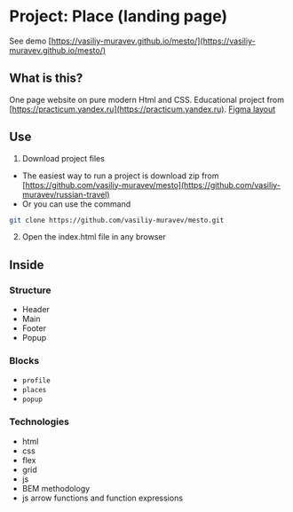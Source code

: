 # Project: Place (landing page)

See demo [https://vasiliy-muravev.github.io/mesto/](https://vasiliy-muravev.github.io/mesto/)

## What is this?

One page website on pure modern Html and CSS. Educational project from [https://practicum.yandex.ru](https://practicum.yandex.ru). [Figma layout](https://www.figma.com/file/2cn9N9jSkmxD84oJik7xL7/JavaScript.-Sprint-4?node-id=28212%3A269)

## Use

1. Download project files

- The easiest way to run a project is download zip
  from [https://github.com/vasiliy-muravev/mesto](https://github.com/vasiliy-muravev/russian-travel)
- Or you can use the command

```sh
git clone https://github.com/vasiliy-muravev/mesto.git
```

2. Open the index.html file in any browser

## Inside

### Structure

- Header
- Main
- Footer
- Popup

### Blocks

- `profile`
- `places`
- `popup`

### Technologies

- html
- css
- flex
- grid
- js
- BEM methodology
- js arrow functions and function expressions
